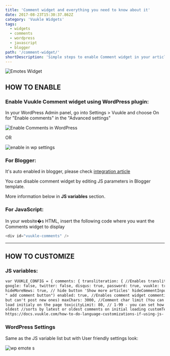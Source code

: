 ```yaml
---
title: 'Comment widget and everything you need to know about it'
date: 2017-08-23T15:30:37.862Z
category: 'Vuukle Widgets'
tags:
  - widgets
  - comments
  - wordpress
  - javascript
  - blogger
path: '/comment-widget/'
shortDescription: 'Simple steps to enable Comment widget in your article with WordPress, javascript or blogger and customize it as you want'
---
```


![Emotes Widget](comment-widget-/img/comment-widget-img-1.png)

## HOW TO ENABLE

### Enable Vuukle Comment widget using WordPress plugin:

In your WordPress Admin panel, go into Settings > Vuukle and choose On for "Enable comments" in the "Advanced settings"

![Enable Comments in WordPress](comment-widget-/img/comment-widget-img-3.png)

OR

![enable in wp settings](.\comment-widget-/img/comment-widget-img-4.png)

### For Blogger:

It's auto enabled in blogger, please check [integration article](https://docs.vuukle.com/how-to-install-vuukle-on-a-blogger-blog/)

You can disable comment widget by editing JS parameters in Blogger template.

More information below in **JS variables** section.

### For JavaScript:

In your website�s HTML, insert the following code where you want the Comments widget to display

```javascript
<div id="vuukle-comments" />
```

---

## HOW TO CUSTOMIZE

### JS variables:

```html
var VUUKLE_CONFIG = { comments: { transliteration: { //Enables transliteration language: "en", enabledByDefault: true, }, auth: { facebook: false,
google: false, twitter: false, disqus: true, password: true, vuukle: true, }, hideRecommendedArticles: false, //Hides "Talk of the town" section
hideMoreNews: true, // hide button 'Show more articles' hideCommentInputBox: false, // Hides Comment input field ( can be expanded by pressing on the
" add comment button") enabled: true, //Enables comment widget commentingClosed: false, // Closes commenting (Users can view already posted comments
but can't post new ones) maxChars: 3000, //Comment char limit (You can set a limit up to 3000 characters) countToLoad: 10, // number of comments to
load initialy on the page toxicityLimit: 80, // 1-99 - you can set how strict is the automoderation. 100 - disables the parameter sorting: latest /
oldest //sorts by latest or oldest comments on initial loading customText: {}, // please check this article for custom texts
https://docs.vuukle.com/how-to-do-language-customizations-if-using-js- implementation/ }, theme: { color: "#10e9ba", darkMode: true, }, },
```

### WordPress Settings

Same as the JS variable list but with User friendly settings look:

![wp emote s](.\comment-widget-/img/comment-widget-img-2.png)
